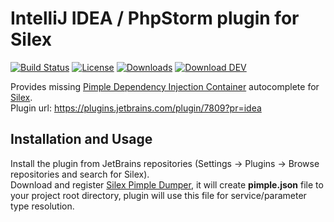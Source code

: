 IntelliJ IDEA / PhpStorm plugin for Silex
===================
[![Build Status](https://img.shields.io/travis/Sorien/silex-idea-plugin/master.svg?style=flat-square)](https://travis-ci.org/Sorien/silex-idea-plugin)
[![License](https://img.shields.io/github/license/Sorien/silex-idea-plugin.svg?style=flat-square)](https://github.com/Sorien/silex-idea-plugin/blob/master/LICENSE)
[![Downloads](https://img.shields.io/github/downloads/Sorien/silex-idea-plugin/latest/total.svg?style=flat-square)](https://github.com/Sorien/silex-idea-plugin/releases)
[![Download DEV](https://img.shields.io/badge/download-dev--master-yellow.svg?style=flat-square)](http://silex.sorien.sk/download/master)

Provides missing [Pimple Dependency Injection Container](http://pimple.sensiolabs.org/) autocomplete for [Silex](http://silex.sensiolabs.org/).  
Plugin url: https://plugins.jetbrains.com/plugin/7809?pr=idea

Installation and Usage
------------
Install the plugin from JetBrains repositories (Settings → Plugins → Browse repositories and search for Silex).  
Download and register [Silex Pimple Dumper](https://github.com/Sorien/silex-pimple-dumper), it will create **pimple.json** file to your project root directory, plugin will use this file for service/parameter type resolution.
